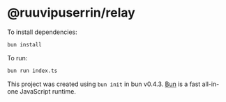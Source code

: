 # @ruuvipuserrin/relay

To install dependencies:

```bash
bun install
```

To run:

```bash
bun run index.ts
```

This project was created using `bun init` in bun v0.4.3. [Bun](https://bun.sh) is a fast all-in-one JavaScript runtime.
